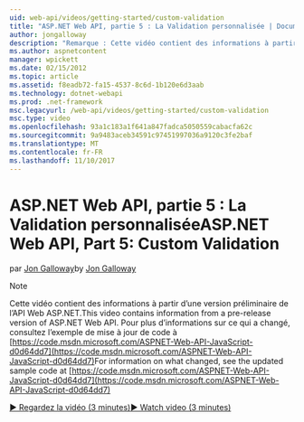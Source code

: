 ```yaml
---
uid: web-api/videos/getting-started/custom-validation
title: "ASP.NET Web API, partie 5 : La Validation personnalisée | Documents Microsoft"
author: jongalloway
description: "Remarque : Cette vidéo contient des informations à partir d’une version préliminaire de l’API Web ASP.NET"
ms.author: aspnetcontent
manager: wpickett
ms.date: 02/15/2012
ms.topic: article
ms.assetid: f8eadb72-fa15-4537-8c6d-1b120e6d3aab
ms.technology: dotnet-webapi
ms.prod: .net-framework
msc.legacyurl: /web-api/videos/getting-started/custom-validation
msc.type: video
ms.openlocfilehash: 93a1c183a1f641a847fadca5050559cabacfa62c
ms.sourcegitcommit: 9a9483aceb34591c97451997036a9120c3fe2baf
ms.translationtype: MT
ms.contentlocale: fr-FR
ms.lasthandoff: 11/10/2017
---
```

<a name="aspnet-web-api-part-5-custom-validation"></a><span data-ttu-id="95183-103">ASP.NET Web API, partie 5 : La Validation personnalisée</span><span class="sxs-lookup"><span data-stu-id="95183-103">ASP.NET Web API, Part 5: Custom Validation</span></span>
====================
<span data-ttu-id="95183-104">par [Jon Galloway](https://github.com/jongalloway)</span><span class="sxs-lookup"><span data-stu-id="95183-104">by [Jon Galloway](https://github.com/jongalloway)</span></span>

> [!NOTE]
> <span data-ttu-id="95183-105">Cette vidéo contient des informations à partir d’une version préliminaire de l’API Web ASP.NET.</span><span class="sxs-lookup"><span data-stu-id="95183-105">This video contains information from a pre-release version of ASP.NET Web API.</span></span> <span data-ttu-id="95183-106">Pour plus d’informations sur ce qui a changé, consultez l’exemple de mise à jour de code à [https://code.msdn.microsoft.com/ASPNET-Web-API-JavaScript-d0d64dd7](https://code.msdn.microsoft.com/ASPNET-Web-API-JavaScript-d0d64dd7)</span><span class="sxs-lookup"><span data-stu-id="95183-106">For information on what changed, see the updated sample code at [https://code.msdn.microsoft.com/ASPNET-Web-API-JavaScript-d0d64dd7](https://code.msdn.microsoft.com/ASPNET-Web-API-JavaScript-d0d64dd7)</span></span>

[<span data-ttu-id="95183-107">&#9654; Regardez la vidéo (3 minutes)</span><span class="sxs-lookup"><span data-stu-id="95183-107">&#9654; Watch video (3 minutes)</span></span>](https://channel9.msdn.com/Blogs/ASP-NET-Site-Videos/custom-validation)
